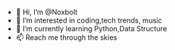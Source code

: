 - 👋 Hi, I’m @Noxbolt
- 👀 I’m interested in coding,tech trends, music
- 🌱 I’m currently learning Python,Data Structure
- 📫 Reach me through the skies

<!---
Noxbolt/Noxbolt is a ✨ special ✨ repository because its `README.md` (this file) appears on your GitHub profile.
You can click the Preview link to take a look at your changes.
--->
